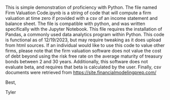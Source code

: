 This is simple demonstration of proficiency with Python. The file named Firm Valuation Code.ipynb is a string of code that will compute a firm valuation at time zero if provided with a csv of an income statement and balance sheet. 
The file is compatible with python, and was written specifically with the Jupyter Notebook.
This file requires the installation of Pandas, a commonly used data analytics program within Python.
This code is functional as of 12/19/2023, but may require tweaking as it does upload from html sources.
If an individual would like to use this code to value other firms, please note that the firm valuation software does not value the cost of debt beyond using the risk free rate on the average maturity of treasury bonds between 2 and 30 years.
Additionally, this software does not evaluate beta, and requires that beta is calculated by the user.
Finally, csv documents were retrieved from https://site.financialmodelingprep.com/

Best,

Tyler
